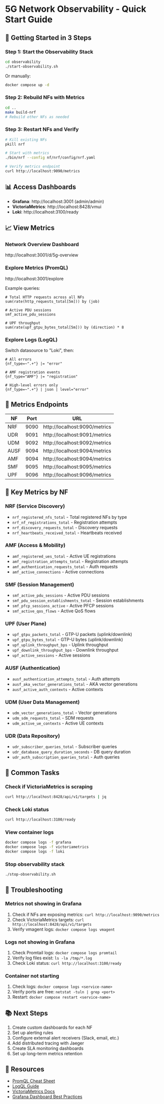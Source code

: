 # 5G Network Observability - Quick Start Guide

## 🚀 Getting Started in 3 Steps

### Step 1: Start the Observability Stack

```bash
cd observability
./start-observability.sh
```

Or manually:
```bash
docker compose up -d
```

### Step 2: Rebuild NFs with Metrics

```bash
cd ..
make build-nrf
# Rebuild other NFs as needed
```

### Step 3: Restart NFs and Verify

```bash
# Kill existing NFs
pkill nrf

# Start with metrics
./bin/nrf --config nf/nrf/config/nrf.yaml

# Verify metrics endpoint
curl http://localhost:9090/metrics
```

## 📊 Access Dashboards

- **Grafana**: http://localhost:3001 (admin/admin)
- **VictoriaMetrics**: http://localhost:8428/vmui
- **Loki**: http://localhost:3100/ready

## 📈 View Metrics

### Network Overview Dashboard
http://localhost:3001/d/5g-overview

### Explore Metrics (PromQL)
http://localhost:3001/explore

Example queries:
```promql
# Total HTTP requests across all NFs
sum(rate(http_requests_total[5m])) by (job)

# Active PDU sessions
smf_active_pdu_sessions

# UPF throughput
sum(rate(upf_gtpu_bytes_total[5m])) by (direction) * 8
```

### Explore Logs (LogQL)
Switch datasource to "Loki", then:

```logql
# All errors
{nf_type=~".+"} |= "error"

# AMF registration events
{nf_type="AMF"} |= "registration"

# High-level errors only
{nf_type=~".+"} | json | level="error"
```

## 🔧 Metrics Endpoints

| NF   | Port | URL |
|------|------|-----|
| NRF  | 9090 | http://localhost:9090/metrics |
| UDR  | 9091 | http://localhost:9091/metrics |
| UDM  | 9092 | http://localhost:9092/metrics |
| AUSF | 9094 | http://localhost:9094/metrics |
| AMF  | 9094 | http://localhost:9094/metrics |
| SMF  | 9095 | http://localhost:9095/metrics |
| UPF  | 9096 | http://localhost:9096/metrics |

## 📝 Key Metrics by NF

### NRF (Service Discovery)
- `nrf_registered_nfs_total` - Total registered NFs by type
- `nrf_nf_registrations_total` - Registration attempts
- `nrf_discovery_requests_total` - Discovery requests
- `nrf_heartbeats_received_total` - Heartbeats received

### AMF (Access & Mobility)
- `amf_registered_ues_total` - Active UE registrations
- `amf_registration_attempts_total` - Registration attempts
- `amf_authentication_requests_total` - Auth requests
- `amf_active_connections` - Active connections

### SMF (Session Management)
- `smf_active_pdu_sessions` - Active PDU sessions
- `smf_pdu_session_establishments_total` - Session establishments
- `smf_pfcp_sessions_active` - Active PFCP sessions
- `smf_active_qos_flows` - Active QoS flows

### UPF (User Plane)
- `upf_gtpu_packets_total` - GTP-U packets (uplink/downlink)
- `upf_gtpu_bytes_total` - GTP-U bytes (uplink/downlink)
- `upf_uplink_throughput_bps` - Uplink throughput
- `upf_downlink_throughput_bps` - Downlink throughput
- `upf_active_sessions` - Active sessions

### AUSF (Authentication)
- `ausf_authentication_attempts_total` - Auth attempts
- `ausf_aka_vector_generations_total` - AKA vector generations
- `ausf_active_auth_contexts` - Active contexts

### UDM (User Data Management)
- `udm_vector_generations_total` - Vector generations
- `udm_sdm_requests_total` - SDM requests
- `udm_active_ue_contexts` - Active UE contexts

### UDR (Data Repository)
- `udr_subscriber_queries_total` - Subscriber queries
- `udr_database_query_duration_seconds` - DB query duration
- `udr_auth_subscription_queries_total` - Auth queries

## 🎯 Common Tasks

### Check if VictoriaMetrics is scraping
```bash
curl http://localhost:8428/api/v1/targets | jq
```

### Check Loki status
```bash
curl http://localhost:3100/ready
```

### View container logs
```bash
docker compose logs -f grafana
docker compose logs -f victoriametrics
docker compose logs -f loki
```

### Stop observability stack
```bash
./stop-observability.sh
```

## 🐛 Troubleshooting

### Metrics not showing in Grafana
1. Check if NFs are exposing metrics: `curl http://localhost:9090/metrics`
2. Check VictoriaMetrics targets: `curl http://localhost:8428/api/v1/targets`
3. Verify vmagent logs: `docker compose logs vmagent`

### Logs not showing in Grafana
1. Check Promtail logs: `docker compose logs promtail`
2. Verify log files exist: `ls -la /tmp/*.log`
3. Check Loki status: `curl http://localhost:3100/ready`

### Container not starting
1. Check logs: `docker compose logs <service-name>`
2. Verify ports are free: `netstat -tuln | grep <port>`
3. Restart: `docker compose restart <service-name>`

## 📚 Next Steps

1. Create custom dashboards for each NF
2. Set up alerting rules
3. Configure external alert receivers (Slack, email, etc.)
4. Add distributed tracing with Jaeger
5. Create SLA monitoring dashboards
6. Set up long-term metrics retention

## 🔗 Resources

- [PromQL Cheat Sheet](https://promlabs.com/promql-cheat-sheet/)
- [LogQL Guide](https://grafana.com/docs/loki/latest/logql/)
- [VictoriaMetrics Docs](https://docs.victoriametrics.com/)
- [Grafana Dashboard Best Practices](https://grafana.com/docs/grafana/latest/dashboards/)


